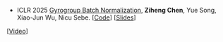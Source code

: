 - <span class="conf-badge">ICLR 2025</span>
[Gyrogroup Batch Normalization](https://openreview.net/forum?id=d1NWq4PjJW),
**Ziheng Chen**, Yue Song, Xiao-Jun Wu, Nicu Sebe.
[[Code](https://github.com/GitZH-Chen/GyroBN)]
[[Slides](https://github.com/GitZH-Chen/GyroBN/blob/main/ICLR25_GyroBN-PPT.pdf)]
<!-- [[Poster](https://github.com/GitZH-Chen/RMLR/raw/main/NeurIPS24_RMLR_Poster.pdf)] -->
[[Video](https://recorder-v3.slideslive.com/?share=98397&s=b8df718e-f795-493a-9f80-7395de4a0f89)]